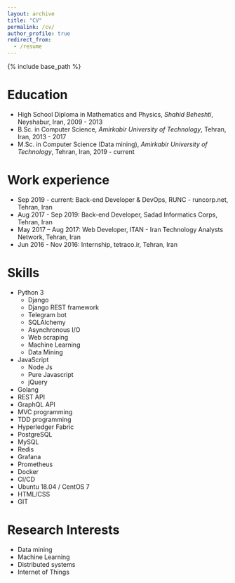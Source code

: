 ```yaml
---
layout: archive
title: "CV"
permalink: /cv/
author_profile: true
redirect_from:
  - /resume
---
```


{% include base_path %}

Education
======
* High School Diploma in Mathematics and Physics, *Shahid Beheshti*, Neyshabur, Iran, 2009 - 2013 
* B.Sc. in Computer Science, *Amirkabir University of Technology*, Tehran, Iran, 2013 - 2017
* M.Sc. in Computer Science (Data mining), *Amirkabir University of Technology*, Tehran, Iran, 2019 - current

Work experience
======
* Sep 2019 - current: Back-end Developer & DevOps, RUNC - runcorp.net, Tehran, Iran
* Aug 2017 - Sep 2019: Back-end Developer, Sadad Informatics Corps, Tehran, Iran
* May 2017 – Aug 2017: Web Developer, ITAN - Iran Technology Analysts Network, Tehran, Iran
* Jun 2016 - Nov 2016: Internship, tetraco.ir, Tehran, Iran
  
Skills
======
* Python 3
  * Django
  * Django REST framework
  * Telegram bot
  * SQLAlchemy
  * Asynchronous I/O
  * Web scraping
  * Machine Learning
  * Data Mining
* JavaScript
  * Node Js
  * Pure Javascript
  * jQuery
* Golang
* REST API
* GraphQL API
* MVC programming
* TDD programming
* Hyperledger Fabric
* PostgreSQL
* MySQL
* Redis
* Grafana
* Prometheus
* Docker
* CI/CD
* Ubuntu 18.04 / CentOS 7
* HTML/CSS
* GIT


Research Interests
======
* Data mining
* Machine Learning
* Distributed systems
* Internet of Things


